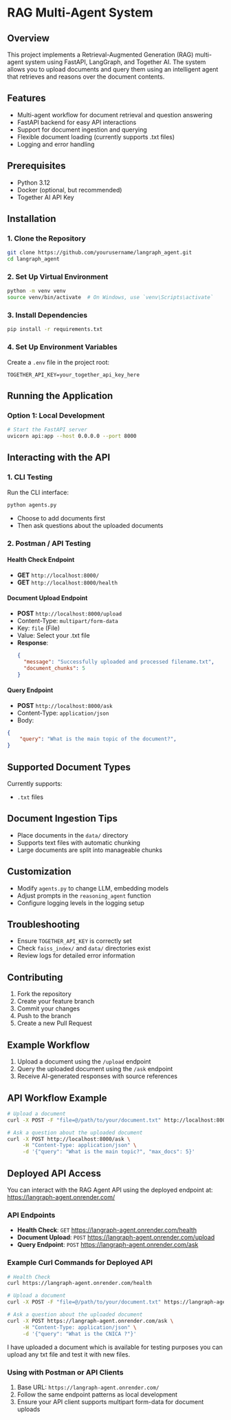 # RAG Multi-Agent System

## Overview
This project implements a Retrieval-Augmented Generation (RAG) multi-agent system using FastAPI, LangGraph, and Together AI. The system allows you to upload documents and query them using an intelligent agent that retrieves and reasons over the document contents.

## Features
- Multi-agent workflow for document retrieval and question answering
- FastAPI backend for easy API interactions
- Support for document ingestion and querying
- Flexible document loading (currently supports .txt files)
- Logging and error handling

## Prerequisites
- Python 3.12
- Docker (optional, but recommended)
- Together AI API Key

## Installation

### 1. Clone the Repository
```bash
git clone https://github.com/yourusername/langraph_agent.git
cd langraph_agent
```

### 2. Set Up Virtual Environment
```bash
python -m venv venv
source venv/bin/activate  # On Windows, use `venv\Scripts\activate`
```

### 3. Install Dependencies
```bash
pip install -r requirements.txt
```

### 4. Set Up Environment Variables
Create a `.env` file in the project root:
```
TOGETHER_API_KEY=your_together_api_key_here
```

## Running the Application

### Option 1: Local Development
```bash
# Start the FastAPI server
uvicorn api:app --host 0.0.0.0 --port 8000
```

## Interacting with the API

### 1. CLI Testing
Run the CLI interface:
```bash
python agents.py
```
- Choose to add documents first
- Then ask questions about the uploaded documents

### 2. Postman / API Testing

#### Health Check Endpoint
- **GET** `http://localhost:8000/`
- **GET** `http://localhost:8000/health`

#### Document Upload Endpoint
- **POST** `http://localhost:8000/upload`
- Content-Type: `multipart/form-data`
- Key: `file` (File)
- Value: Select your .txt file
- **Response**: 
  ```json
  {
    "message": "Successfully uploaded and processed filename.txt",
    "document_chunks": 5
  }
  ```

#### Query Endpoint
- **POST** `http://localhost:8000/ask`
- Content-Type: `application/json`
- Body:
```json
{
    "query": "What is the main topic of the document?",
}
```

## Supported Document Types
Currently supports:
- `.txt` files


## Document Ingestion Tips
- Place documents in the `data/` directory
- Supports text files with automatic chunking
- Large documents are split into manageable chunks

## Customization
- Modify `agents.py` to change LLM, embedding models
- Adjust prompts in the `reasoning_agent` function
- Configure logging levels in the logging setup

## Troubleshooting
- Ensure `TOGETHER_API_KEY` is correctly set
- Check `faiss_index/` and `data/` directories exist
- Review logs for detailed error information

## Contributing
1. Fork the repository
2. Create your feature branch
3. Commit your changes
4. Push to the branch
5. Create a new Pull Request

## Example Workflow
1. Upload a document using the `/upload` endpoint
2. Query the uploaded document using the `/ask` endpoint
3. Receive AI-generated responses with source references

## API Workflow Example
```bash
# Upload a document
curl -X POST -F "file=@/path/to/your/document.txt" http://localhost:8000/upload

# Ask a question about the uploaded document
curl -X POST http://localhost:8000/ask \
     -H "Content-Type: application/json" \
     -d '{"query": "What is the main topic?", "max_docs": 5}'
```

## Deployed API Access
You can interact with the RAG Agent API using the deployed endpoint at: https://langraph-agent.onrender.com/

### API Endpoints
- **Health Check**: `GET` https://langraph-agent.onrender.com/health
- **Document Upload**: `POST` https://langraph-agent.onrender.com/upload
- **Query Endpoint**: `POST` https://langraph-agent.onrender.com/ask

### Example Curl Commands for Deployed API
```bash
# Health Check
curl https://langraph-agent.onrender.com/health

# Upload a document
curl -X POST -F "file=@/path/to/your/document.txt" https://langraph-agent.onrender.com/upload

# Ask a question about the uploaded document
curl -X POST https://langraph-agent.onrender.com/ask \
     -H "Content-Type: application/json" \
     -d '{"query": "What is the CNICA ?"}'
```

I have uploaded a document which is available for testing purposes you can upload any txt file and test it with new files.

### Using with Postman or API Clients
1. Base URL: `https://langraph-agent.onrender.com/`
2. Follow the same endpoint patterns as local development
3. Ensure your API client supports multipart form-data for document uploads


